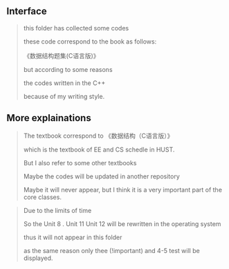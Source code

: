 ## Interface

> this folder has collected some codes
>
> these code correspond to the book as follows:
>
> 《数据结构题集(C语言版)》
>
> but according to some reasons 
>
> the codes written in the C++
>
> because of my writing style.



## More explainations

> The textbook correspond to 《数据结构（C语言版）》
>
> which is the textbook of EE and CS schedle in HUST.
>
> But I also refer to some other textbooks 
>
> Maybe the codes will be updated in another repository
>
> Maybe it will never appear, but I think it is a very important part of the core classes.



> Due to the limits of time
>
> So the Unit 8 . Unit 11 Unit 12 will be rewritten in the operating system
>
> thus it will not appear in this folder 
> 
> as the same reason only thee (!important) and 4-5 test will be displayed.
